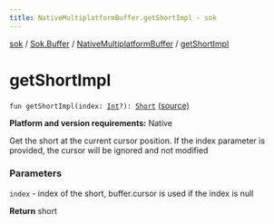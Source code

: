 ```yaml
---
title: NativeMultiplatformBuffer.getShortImpl - sok
---
```


[sok](../../index.html) / [Sok.Buffer](../index.html) / [NativeMultiplatformBuffer](index.html) / [getShortImpl](./get-short-impl.html)

# getShortImpl

`fun getShortImpl(index: `[`Int`](https://kotlinlang.org/api/latest/jvm/stdlib/kotlin/-int/index.html)`?): `[`Short`](https://kotlinlang.org/api/latest/jvm/stdlib/kotlin/-short/index.html) [(source)](https://github.com/SeekDaSky/Sok/tree/master/native/sok-native-linux/src/Sok/Buffer/NativeMultiplatformBuffer.kt#L92)

**Platform and version requirements:** Native

Get the short at the current cursor position. If the index parameter is provided, the cursor will be ignored and not modified

### Parameters

`index` - index of the short, buffer.cursor is used if the index is null

**Return**
short

